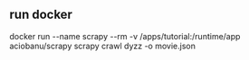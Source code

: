 
## run docker
docker run --name scrapy --rm -v /apps/tutorial:/runtime/app aciobanu/scrapy scrapy crawl dyzz -o movie.json
